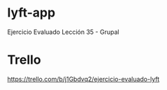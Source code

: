 # lyft-app
Ejercicio Evaluado Lección 35 - Grupal


# Trello 
https://trello.com/b/j1Gbdvq2/ejercicio-evaluado-lyft

